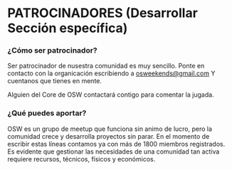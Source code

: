 # PATROCINADORES (Desarrollar Sección específica)

### ¿Cómo ser patrocinador?

Ser patrocinador de nusestra comunidad es muy sencillo. Ponte en contacto con la organicación escribiendo a osweekends@gmail.com
Y cuentanos que tienes en mente.

Alguien del Core de OSW contactará contigo para comentar la jugada.

### ¿Qué puedes aportar?

OSW es un grupo de meetup que funciona sin animo de lucro, pero la comunidad crece y desarrolla proyectos sin parar. En el momento de escribir estas líneas contamos ya con más de 1800 miembros registrados. Es evidente que gestionar las necesidades de una comunidad tan activa requiere recursos, técnicos, físicos y económicos.
